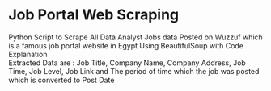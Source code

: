 # Job Portal Web Scraping
Python Script to Scrape All Data Analyst Jobs data Posted on Wuzzuf which is a famous job portal website in Egypt Using BeautifulSoup with Code Explanation<br>
Extracted Data are : Job Title, Company Name, Company Address, Job Time, Job Level, Job Link and The period of time which the job was posted which is converted to Post Date

